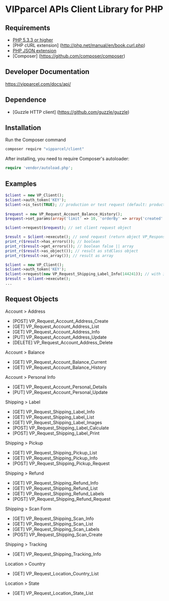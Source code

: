 VIPparcel APIs Client Library for PHP
====================

## Requirements ##
* [PHP 5.3.3 or higher](http://www.php.net/)
* [PHP cURL extension] (http://php.net/manual/en/book.curl.php)
* [PHP JSON extension](http://php.net/manual/en/book.json.php)
* [Composer] (https://github.com/composer/composer)

## Developer Documentation ##
https://vipparcel.com/docs/api/

## Dependence ##
* [Guzzle HTTP client] (https://github.com/guzzle/guzzle)

## Installation ##
Run the Composer command

```bash
composer require "vipparcel/client" 
```

After installing, you need to require Composer's autoloader:

```php
require 'vendor/autoload.php';
```

## Examples ##
```php
$client = new VP_Client();
$client->auth_token('KEY');
$client->is_test(TRUE); // production or test request (default: production)
        
$request = new VP_Request_Account_Balance_History();
$request->set_params(array('limit' => 10, 'orderBy' => array('created' => 'ASC')));

$client->request($request); // set client request object

$result = $client->execute(); // send request (return object VP_Response)
print_r($result->has_errors()); // boolean
print_r($result->get_errors()); // boolean false || array
print_r($result->as_object()); // result as stdClass object
print_r($result->as_array()); // result as array
```

```php
$client = new VP_Client();
$client->auth_token('KEY');
$client->request(new VP_Request_Shipping_Label_Info(144241)); // with item id
$result = $client->execute();
...
```

## Request Objects ##

Account > Address
* [POST] VP_Request_Account_Address_Create
* [GET] VP_Request_Account_Address_List
* [GET] VP_Request_Account_Address_Info
* [PUT] VP_Request_Account_Address_Update
* [DELETE] VP_Request_Account_Address_Delete

Account > Balance
* [GET] VP_Request_Account_Balance_Current
* [GET] VP_Request_Account_Balance_History

Account > Personal Info
* [GET] VP_Request_Account_Personal_Details
* [PUT] VP_Request_Account_Personal_Update

Shipping > Label
* [GET] VP_Request_Shipping_Label_Info
* [GET] VP_Request_Shipping_Label_List
* [GET] VP_Request_Shipping_Label_Images
* [POST] VP_Request_Shipping_Label_Calculate
* [POST] VP_Request_Shipping_Label_Print

Shipping > Pickup
* [GET] VP_Request_Shipping_Pickup_List
* [GET] VP_Request_Shipping_Pickup_Info
* [POST] VP_Request_Shipping_Pickup_Request

Shipping > Refund
* [GET] VP_Request_Shipping_Refund_Info
* [GET] VP_Request_Shipping_Refund_List
* [GET] VP_Request_Shipping_Refund_Labels
* [POST] VP_Request_Shipping_Refund_Request

Shipping > Scan Form
* [GET] VP_Request_Shipping_Scan_Info
* [GET] VP_Request_Shipping_Scan_List
* [GET] VP_Request_Shipping_Scan_Labels
* [POST] VP_Request_Shipping_Scan_Create

Shipping > Tracking
* [GET] VP_Request_Shipping_Tracking_Info

Location > Country
* [GET] VP_Request_Location_Country_List

Location > State
* [GET] VP_Request_Location_State_List
